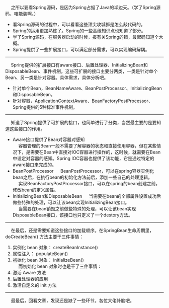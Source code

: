 
&emsp; 之所以要看Spring源码，是因为Spring占据了Java的半边天。（学了Spring源码，咱能装啊。）  

* 看Spring源码的过程中，可以看看这些顶尖攻城狮是怎么敲代码的。  
* Spring的运用更加熟练了。Spring的一些高级知识点也知道了部分。  
* 学了Spring源码，在服务器启动的时候，报有关Spring的错，最起码知道个大概。  
* Spring提供了一些扩展接口，可以满足部分需求，可以实现编码解耦。  

---
&emsp;  Spring提供的扩展接口有aware接口、后置处理器、InitializingBean和DisposableBean、事件机制。这些可扩展的接口主要分两类，一类是针对单个Bean、另一类是针对容器。具体需求，具体分析吧。  

* 针对单个Bean，BeanNameAware、BeanPostProcessor、InitializingBean和DisposableBean。
* 针对容器，ApplicationContextAware、BeanFactoryPostProcessor、Spring提供的5种标准事件机制。  

---
&emsp;  知道了Spring提供了可扩展的接口，也简单进行了分类，当然最主要的是要知道这些接口的作用。  

* Aware接口提供了Bean对容器对感知  
&emsp;  容器管理的Bean一般不需要了解容器的状态和直接使用容器，但在某些情况下，是需要在Bean中直接对IOC容器进行操作的，这时候，就需要在Bean中设定对容器的感知。Spring IOC容器也提供了该功能，它是通过特定的aware接口来完成的。   
* BeanPostProcessor
&emsp;  BeanPostProcessor，可以在spring容器实例化bean之后，在执行bean的初始化方法前后，添加一些自己的处理逻辑。   
&emsp;  实现BeanFactoryPostProcessor接口，可以在spring的bean创建之前，修改bean的定义属性。
* InitializingBean和DisposableBean
&emsp;  当需要在bean的全部属性设置成功后做些特殊的处理，可以让该bean实现InitializingBean接口。  
&emsp;  当需要在bean销毁之前做些特殊的处理，可以让该bean实现DisposableBean接口，该接口也只定义了一个destory方法。  

---
&emsp;  在最后，还是需要知道这些接口的加载顺序。在SpringBean生命周期里，doCreateBean() 方法主要干三件事情：  
1. 实例化 bean 对象： createBeanInstance()  
2. 属性注入： populateBean()  
3. 初始化 bean 对象： initializeBean()  
&emsp;  而初始化 bean 对象时也是干了三件事情：  
1. 激活 Aware 方法  
2. 后置处理器的应用  
3. 激活自定义的 init 方法

---
&emsp;  最最后，回看文章，发现还是缺了一些环节。各位大佬补脑吧。  
